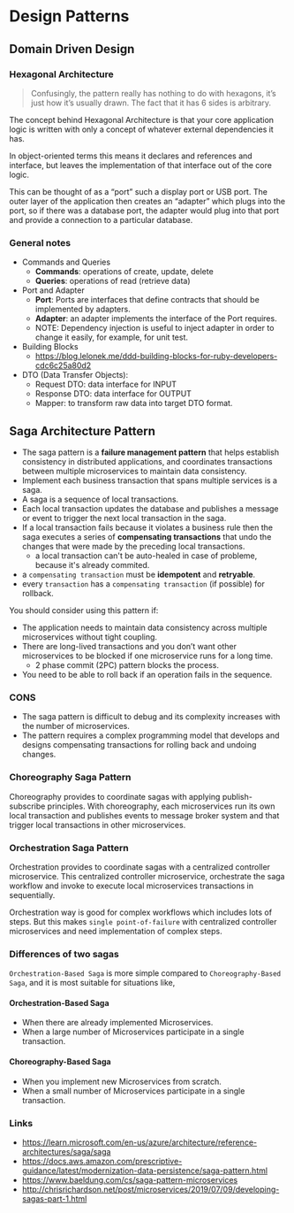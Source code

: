 # Design Patterns

## Domain Driven Design

### Hexagonal Architecture

> Confusingly, the pattern really has nothing to do with hexagons, it’s just how it’s usually drawn. The fact that it has 6 sides is arbitrary.

The concept behind Hexagonal Architecture is that your core application logic is written with only a concept of whatever external dependencies it has. 

In object-oriented terms this means it declares and references and interface, but leaves the implementation of that interface out of the core logic. 

This can be thought of as a “port” such a display port or USB port. The outer layer of the application then creates an “adapter” which plugs into the port, so if there was a database port, the adapter would plug into that port and provide a connection to a particular database.

### General notes

- Commands and Queries
  - **Commands**: operations of create, update, delete
  - **Queries**: operations of read (retrieve data)
- Port and Adapter
  - **Port**: Ports are interfaces that define contracts that should be implemented by adapters.
  - **Adapter**: an adapter implements the interface of the Port requires.
  - NOTE: Dependency injection is useful to inject adapter in order to change it easily, for example, for unit test. 
- Building Blocks
    - https://blog.lelonek.me/ddd-building-blocks-for-ruby-developers-cdc6c25a80d2
- DTO (Data Transfer Objects):
  - Request DTO: data interface for INPUT
  - Response DTO: data interface for OUTPUT
  - Mapper: to transform raw data into target DTO format.


## Saga Architecture Pattern

- The saga pattern is a **failure management pattern** that helps establish consistency in distributed applications, and coordinates transactions between multiple microservices to maintain data consistency.
- Implement each business transaction that spans multiple services is a saga. 
- A saga is a sequence of local transactions. 
- Each local transaction updates the database and publishes a message or event to trigger the next local transaction in the saga. 
- If a local transaction fails because it violates a business rule then the saga executes a series of **compensating transactions** that undo the changes that were made by the preceding local transactions.
  - a local transaction can't be auto-healed in case of probleme, because it's already commited. 
- a `compensating transaction` must be **idempotent** and **retryable**. 
- every `transaction` has a `compensating transaction` (if possible) for rollback.

You should consider using this pattern if:

- The application needs to maintain data consistency across multiple microservices without tight coupling.
- There are long-lived transactions and you don’t want other microservices to be blocked if one microservice runs for a long time.
  - 2 phase commit (2PC) pattern blocks the process.
- You need to be able to roll back if an operation fails in the sequence.

### CONS

- The saga pattern is difficult to debug and its complexity increases with the number of microservices. 
- The pattern requires a complex programming model that develops and designs compensating transactions for rolling back and undoing changes.

### Choreography Saga Pattern

Choreography provides to coordinate sagas with applying publish-subscribe principles. With choreography, each microservices run its own local transaction and publishes events to message broker system and that trigger local transactions in other microservices.

### Orchestration Saga Pattern

Orchestration provides to coordinate sagas with a centralized controller microservice. This centralized controller microservice, orchestrate the saga workflow and invoke to execute local microservices transactions in sequentially.

Orchestration way is good for complex workflows which includes lots of steps. But this makes `single point-of-failure` with centralized controller microservices and need implementation of complex steps.

### Differences of two sagas

`Orchestration-Based Saga` is more simple compared to `Choreography-Based Saga`, and it is most suitable for situations like,

#### Orchestration-Based Saga

- When there are already implemented Microservices.
- When a large number of Microservices participate in a single transaction.

#### Choreography-Based Saga

- When you implement new Microservices from scratch.
- When a small number of Microservices participate in a single transaction.

### Links

- https://learn.microsoft.com/en-us/azure/architecture/reference-architectures/saga/saga
- https://docs.aws.amazon.com/prescriptive-guidance/latest/modernization-data-persistence/saga-pattern.html
- https://www.baeldung.com/cs/saga-pattern-microservices
- http://chrisrichardson.net/post/microservices/2019/07/09/developing-sagas-part-1.html